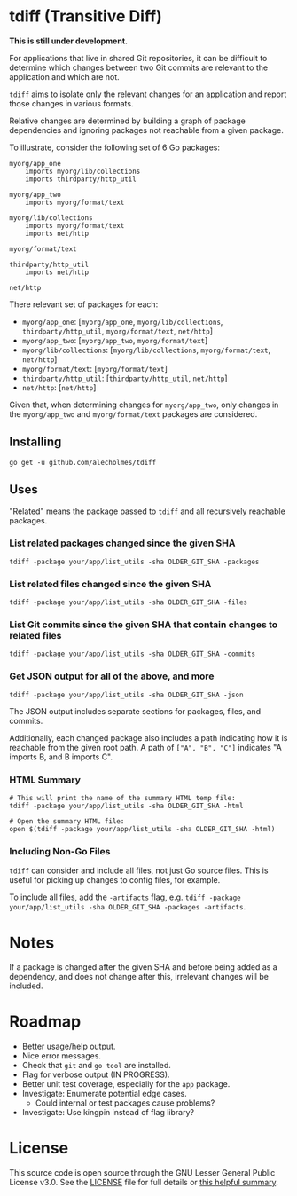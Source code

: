 # tdiff (Transitive Diff)

**This is still under development.**

For applications that live in shared Git repositories, it can be difficult to determine which
changes between two Git commits are relevant to the application and which are not.

`tdiff` aims to isolate only the relevant changes for an application and report those changes in various formats.

Relative changes are determined by building a graph of package dependencies and ignoring packages not
reachable from a given package.

To illustrate, consider the following set of 6 Go packages:

```
myorg/app_one
    imports myorg/lib/collections
    imports thirdparty/http_util

myorg/app_two
    imports myorg/format/text

myorg/lib/collections
    imports myorg/format/text
    imports net/http

myorg/format/text

thirdparty/http_util
    imports net/http

net/http
```

There relevant set of packages for each:

* `myorg/app_one`: [`myorg/app_one`, `myorg/lib/collections`, `thirdparty/http_util`, `myorg/format/text`, `net/http`]
* `myorg/app_two`: [`myorg/app_two`, `myorg/format/text`]
* `myorg/lib/collections`: [`myorg/lib/collections`, `myorg/format/text`, `net/http`]
* `myorg/format/text`: [`myorg/format/text`]
* `thirdparty/http_util`: [`thirdparty/http_util`, `net/http`]
* `net/http`: [`net/http`]

Given that, when determining changes for `myorg/app_two`, only changes in the `myorg/app_two` and `myorg/format/text`
packages are considered.

## Installing

```
go get -u github.com/alecholmes/tdiff
```

## Uses

"Related" means the package passed to `tdiff` and all recursively reachable packages.

### List related packages changed since the given SHA

```
tdiff -package your/app/list_utils -sha OLDER_GIT_SHA -packages
```

### List related files changed since the given SHA

```
tdiff -package your/app/list_utils -sha OLDER_GIT_SHA -files
```

### List Git commits since the given SHA that contain changes to related files

```
tdiff -package your/app/list_utils -sha OLDER_GIT_SHA -commits
```

### Get JSON output for all of the above, and more

```
tdiff -package your/app/list_utils -sha OLDER_GIT_SHA -json
```

The JSON output includes separate sections for packages, files, and commits.

Additionally, each changed package also includes a path indicating how it is reachable from the given root path.
A path of `["A", "B", "C"]` indicates "A imports B, and B imports C".

### HTML Summary

```
# This will print the name of the summary HTML temp file:
tdiff -package your/app/list_utils -sha OLDER_GIT_SHA -html

# Open the summary HTML file:
open $(tdiff -package your/app/list_utils -sha OLDER_GIT_SHA -html)
```

### Including Non-Go Files

`tdiff` can consider and include all files, not just Go source files. This is useful for picking up changes
to config files, for example.

To include all files, add the `-artifacts` flag, e.g. `tdiff -package your/app/list_utils -sha OLDER_GIT_SHA -packages -artifacts`.


# Notes

If a package is changed after the given SHA and before being added as a dependency, and does not change after this, irrelevant changes will be included.


# Roadmap

- Better usage/help output.
- Nice error messages.
- Check that `git` and `go tool` are installed.
- Flag for verbose output (IN PROGRESS).
- Better unit test coverage, especially for the `app` package.
- Investigate: Enumerate potential edge cases.
    - Could internal or test packages cause problems?
- Investigate: Use kingpin instead of flag library?


# License

This source code is open source through the GNU Lesser General Public License v3.0.
See the [LICENSE](LICENSE) file for full details or [this helpful summary](https://choosealicense.com/licenses/lgpl-3.0/).
